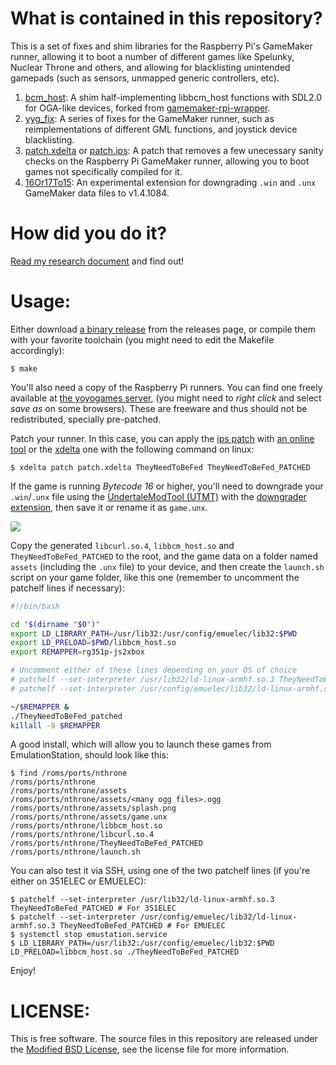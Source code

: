 # What is contained in this repository?

This is a set of fixes and shim libraries for the Raspberry Pi's GameMaker runner, allowing it to boot a number of different games like Spelunky, Nuclear Throne and others, and allowing for blacklisting unintended gamepads (such as sensors, unmapped generic controllers, etc).

1) [bcm_host](bcm_host.c): A shim half-implementing libbcm_host functions with SDL2.0 for OGA-like devices, forked from [gamemaker-rpi-wrapper](https://github.com/jdonald/gamemaker-rpi-wrapper).
1) [yyg_fix](yyg_fix.c): A series of fixes for the GameMaker runner, such as reimplementations of different GML functions, and joystick device blacklisting.
1) [patch.xdelta](patch.xdelta) or [patch.ips](patch.ips): A patch that removes a few unecessary sanity checks on the Raspberry Pi GameMaker runner, allowing you to boot games not specifically compiled for it.
1) [16Or17To15](16Or17To15.csx): An experimental extension for downgrading `.win` and `.unx` GameMaker data files to v1.4.1084.

# How did you do it?

[Read my research document](RESEARCH.md) and find out!

# Usage:

Either download [a binary release](https://github.com/JohnnyonFlame/yyg_fix/releases/latest) from the releases page, or compile them with your favorite toolchain (you might need to edit the Makefile accordingly):

```
$ make
```

You'll also need a copy of the Raspberry Pi runners. You can find one freely available at [the yoyogames server](http://download.yoyogames.com/pi/TheyNeedToBeFed.tar.gz), (you might need to _right click_ and select _save as_ on some browsers). These are freeware and thus should not be redistributed, specially pre-patched.
 
Patch your runner. In this case, you can apply the [ips patch](patch.ips) with [an online tool](https://www.marcrobledo.com/RomPatcher.js/) or the [xdelta](patch.xdelta) one with the following command on linux:

```
$ xdelta patch patch.xdelta TheyNeedToBeFed TheyNeedToBeFed_PATCHED
```

If the game is running _Bytecode 16_ or higher, you'll need to downgrade your `.win`/`.unx` file using the [UndertaleModTool (UTMT)](https://github.com/krzys-h/UndertaleModTool) with the [downgrader extension](16Or17To15.csx), then save it or rename it as `game.unx`.

![](https://i.imgur.com/SExco4J.png)

Copy the generated `libcurl.so.4`, `libbcm_host.so` and `TheyNeedToBeFed_PATCHED` to the root, and the game data on a folder named `assets` (including the `.unx` file) to your device, and then create the `launch.sh` script on your game folder, like this one (remember to uncomment the patchelf lines if necessary):

```bash
#!/bin/bash

cd "$(dirname "$0")"
export LD_LIBRARY_PATH=/usr/lib32:/usr/config/emuelec/lib32:$PWD
export LD_PRELOAD=$PWD/libbcm_host.so
export REMAPPER=rg351p-js2xbox

# Uncomment either of these lines depending on your OS of choice
# patchelf --set-interpreter /usr/lib32/ld-linux-armhf.so.3 TheyNeedToBeFed_PATCHED # For 351ELEC
# patchelf --set-interpreter /usr/config/emuelec/lib32/ld-linux-armhf.so.3 TheyNeedToBeFed_PATCHED # For EMUELEC

~/$REMAPPER &
./TheyNeedToBeFed_patched
killall -9 $REMAPPER
```

A good install, which will allow you to launch these games from EmulationStation, should look like this:

```
$ find /roms/ports/nthrone
/roms/ports/nthrone
/roms/ports/nthrone/assets
/roms/ports/nthrone/assets/<many ogg files>.ogg
/roms/ports/nthrone/assets/splash.png
/roms/ports/nthrone/assets/game.unx
/roms/ports/nthrone/libbcm_host.so
/roms/ports/nthrone/libcurl.so.4
/roms/ports/nthrone/TheyNeedToBeFed_PATCHED
/roms/ports/nthrone/launch.sh
```

You can also test it via SSH, using one of the two patchelf lines (if you're either on 351ELEC or EMUELEC):

```
$ patchelf --set-interpreter /usr/lib32/ld-linux-armhf.so.3 TheyNeedToBeFed_PATCHED # For 351ELEC
$ patchelf --set-interpreter /usr/config/emuelec/lib32/ld-linux-armhf.so.3 TheyNeedToBeFed_PATCHED # For EMUELEC
$ systemctl stop emustation.service
$ LD_LIBRARY_PATH=/usr/lib32:/usr/config/emuelec/lib32:$PWD LD_PRELOAD=libbcm_host.so ./TheyNeedToBeFed_PATCHED
```

Enjoy!

# LICENSE:

This is free software. The source files in this repository are released under the [Modified BSD License](LICENSE.md), see the license file for more information.